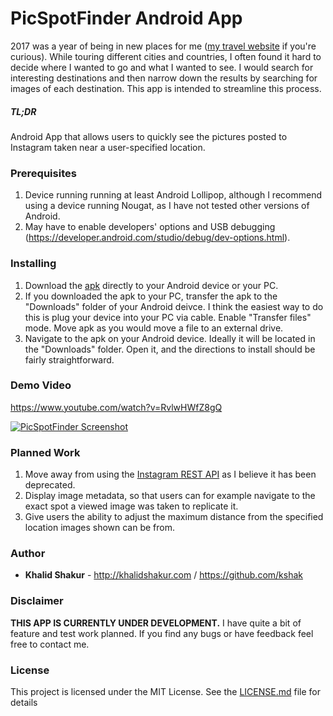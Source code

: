 # PicSpotFinder Android App

2017 was a year of being in new places for me ([my travel website](http://khalidshakur.com/traveling/) if you're curious). While touring different cities and countries, I often found it hard to decide where I wanted to go and what I wanted to see. I would search for interesting destinations and then narrow down the results by searching for images of each destination. This app is intended to streamline this process.

##### TL;DR 
Android App that allows users to quickly see the pictures posted to Instagram taken near a user-specified location.

### Prerequisites
1. Device running running at least Android Lollipop, although I recommend using a device running Nougat, as I have not tested other versions of Android.
2. May have to enable developers' options and USB debugging (https://developer.android.com/studio/debug/dev-options.html).

### Installing
1. Download the [apk](app-debug.apk) directly to your Android device or your PC.
2. If you downloaded the apk to your PC, transfer the apk to the "Downloads" folder of your Android deivce. I think the easiest way to do this is plug your device into your PC via cable. Enable "Transfer files" mode. Move apk as you would move a file to an external drive.
3. Navigate to the apk on your Android device. Ideally it will be located in the "Downloads" folder. Open it, and the directions to install should be fairly straightforward.

### Demo Video
https://www.youtube.com/watch?v=RvlwHWfZ8gQ

[![PicSpotFinder Screenshot](http://khalidshakur.com/projects/picspotfinder_screenshot.PNG)](http://khalidshakur.com/projects/picspotfinder_screenshot.PNG)

### Planned Work
1. Move away from using the [Instagram REST API](https://www.instagram.com/developer/) as I believe it has been deprecated.
2. Display image metadata, so that users can for example navigate to the exact spot a viewed image was taken to replicate it.
3. Give users the ability to adjust the maximum distance from the specified location images shown can be from.

### Author
* **Khalid Shakur** - http://khalidshakur.com  / https://github.com/kshak

### Disclaimer
**THIS APP IS CURRENTLY UNDER DEVELOPMENT.** I have quite a bit of feature and test work planned. If you find any bugs or have feedback feel free to contact me.

### License
This project is licensed under the MIT License. See the [LICENSE.md](LICENSE.md) file for details
